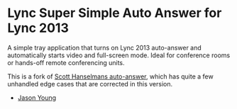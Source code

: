 Lync Super Simple Auto Answer for Lync 2013
=============================
A simple tray application that turns on Lync 2013 auto-answer and automatically starts video and full-screen mode. Ideal for conference rooms or hands-off remote conferencing units.

This is a fork of [Scott Hanselmans auto-answer](https://github.com/shanselman/LyncAutoAnswer), which has quite a few unhandled edge cases that are corrected in this version.

- [Jason Young](http://www.ytechie.com)